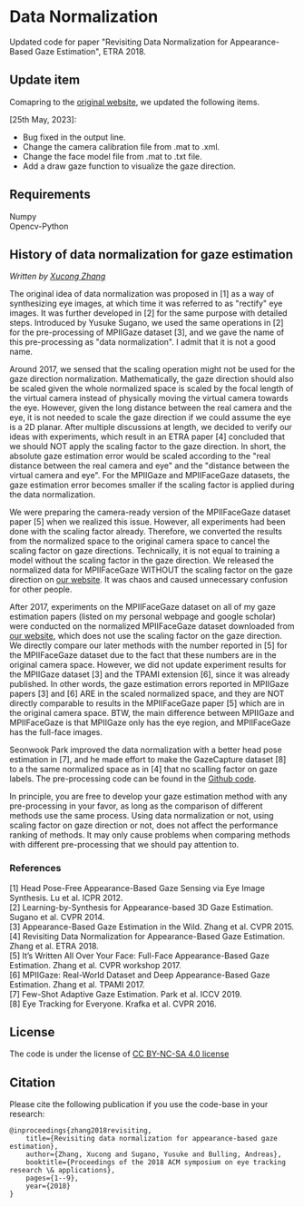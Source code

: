 # Data Normalization
Updated code for paper "Revisiting Data Normalization for Appearance-Based Gaze Estimation", ETRA 2018.

## Update item
Comapring to the [original website](https://www.mpi-inf.mpg.de/departments/computer-vision-and-machine-learning/research/gaze-based-human-computer-interaction/revisiting-data-normalization-for-appearance-based-gaze-estimation), we updated the following items.

[25th May, 2023]:

* Bug fixed in the output line. 
* Change the camera calibration file from .mat to .xml. 
* Change the face model file from .mat to .txt file. 
* Add a draw gaze function to visualize the gaze direction.

## Requirements
Numpy\
Opencv-Python

## History of data normalization for gaze estimation
*Written by [Xucong Zhang](https://www.ccmitss.com/zhang)*

The original idea of data normalization was proposed in [1] as a way of synthesizing eye images, at which time it was referred to as "rectify" eye images. It was further developed in [2] for the same purpose with detailed steps. Introduced by Yusuke Sugano, we used the same operations in [2] for the pre-processing of MPIIGaze dataset [3], and we gave the name of this pre-processing as "data normalization". I admit that it is not a good name. 

Around 2017, we sensed that the scaling operation might not be used for the gaze direction normalization. Mathematically, the gaze direction should also be scaled given the whole normalized space is scaled by the focal length of the virtual camera instead of physically moving the virtual camera towards the eye. However, given the long distance between the real camera and the eye, it is not needed to scale the gaze direction if we could assume the eye is a 2D planar. After multiple discussions at length, we decided to verify our ideas with experiments, which result in an ETRA paper [4] concluded that we should NOT apply the scaling factor to the gaze direction. In short, the absolute gaze estimation error would be scaled according to the "real distance between the real camera and eye" and the "distance between the virtual camera and eye". For the MPIIGaze and MPIIFaceGaze datasets, the gaze estimation error becomes smaller if the scaling factor is applied during the data normalization. 

We were preparing the camera-ready version of the MPIIFaceGaze dataset paper [5] when we realized this issue. However, all experiments had been done with the scaling factor already. Therefore, we converted the results from the normalized space to the original camera space to cancel the scaling factor on gaze directions. Technically, it is not equal to training a model without the scaling factor in the gaze direction. We released the normalized data for MPIIFaceGaze WITHOUT the scaling factor on the gaze direction on [our website](https://www.mpi-inf.mpg.de/departments/computer-vision-and-machine-learning/research/gaze-based-human-computer-interaction/its-written-all-over-your-face-full-face-appearance-based-gaze-estimation/). It was chaos and caused unnecessary confusion for other people.

After 2017, experiments on the MPIIFaceGaze dataset on all of my gaze estimation papers (listed on my personal webpage and google scholar) were conducted on the normalized MPIIFaceGaze dataset downloaded from [our website](https://www.mpi-inf.mpg.de/departments/computer-vision-and-machine-learning/research/gaze-based-human-computer-interaction/its-written-all-over-your-face-full-face-appearance-based-gaze-estimation/), which does not use the scaling factor on the gaze direction. We directly compare our later methods with the number reported in [5] for the MPIIFaceGaze dataset due to the fact that these numbers are in the original camera space. However, we did not update experiment results for the MPIIGaze dataset [3] and the TPAMI extension [6], since it was already published. In other words, the gaze estimation errors reported in MPIIGaze papers [3] and [6] ARE in the scaled normalized space, and they are NOT directly comparable to results in the MPIIFaceGaze paper [5] which are in the original camera space. BTW, the main difference between MPIIGaze and MPIIFaceGaze is that MPIIGaze only has the eye region, and MPIIFaceGaze has the full-face images.

Seonwook Park improved the data normalization with a better head pose estimation in [7], and he made effort to make the GazeCapture dataset [8] to a the same normalized space as in [4] that no scalling factor on gaze labels. The pre-processing code can be found in the [Github code](https://github.com/swook/faze_preprocess/tree/5c33caaa1bc271a8d6aad21837e334108f293683).

In principle, you are free to develop your gaze estimation method with any pre-processing in your favor, as long as the comparison of different methods use the same process. Using data normalization or not, using scaling factor on gaze direction or not, does not affect the performance ranking of methods. It may only cause problems when comparing methods with different pre-processing that we should pay attention to.

### References
[1] Head Pose-Free Appearance-Based Gaze Sensing via Eye Image Synthesis. Lu et al. ICPR 2012.\
[2] Learning-by-Synthesis for Appearance-based 3D Gaze Estimation. Sugano et al. CVPR 2014.\
[3] Appearance-Based Gaze Estimation in the Wild. Zhang et al. CVPR 2015.\
[4] Revisiting Data Normalization for Appearance-Based Gaze Estimation. Zhang et al. ETRA 2018.\
[5] It’s Written All Over Your Face: Full-Face Appearance-Based Gaze Estimation. Zhang et al. CVPR workshop 2017.\
[6] MPIIGaze: Real-World Dataset and Deep Appearance-Based Gaze Estimation. Zhang et al. TPAMI 2017.\
[7] Few-Shot Adaptive Gaze Estimation. Park et al. ICCV 2019.\
[8] Eye Tracking for Everyone. Krafka et al. CVPR 2016.

## License
The code is under the license of [CC BY-NC-SA 4.0 license](https://creativecommons.org/licenses/by-nc-sa/4.0/)

## Citation
Please cite the following publication if you use the code-base in your research:

    @inproceedings{zhang2018revisiting,
        title={Revisiting data normalization for appearance-based gaze estimation},
        author={Zhang, Xucong and Sugano, Yusuke and Bulling, Andreas},
        booktitle={Proceedings of the 2018 ACM symposium on eye tracking research \& applications},
        pages={1--9},
        year={2018}
    }

